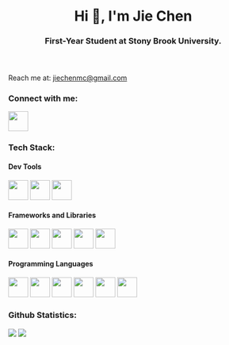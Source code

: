 <!-- Header -->
<header>
    <h1 align="center">Hi 👋, I'm Jie Chen</h1>
    <h3 align="center">First-Year Student at Stony Brook University.</h3>
</header>

<!-- About Me -->
<section id="About_Me">
    Reach me at: <a href="mailto:jiechenmc@gmail.com">jiechenmc@gmail.com</a>
</section>

<!-- Connect With Me -->
<section id="Connect_With_Me">
    <h3>Connect with me:</h3>
    <a href="https://www.linkedin.com/in/jie-chensbu/" target="blank"><img height="40" width="40" src="https://cdn.jsdelivr.net/gh/devicons/devicon/icons/linkedin/linkedin-original.svg" /></a>
</section>

<!-- Tech Stack -->
<section>
    <h3>Tech Stack:</h3>
        <section>
            <h4>Dev Tools</h4>
                <img height="40" width="40" src="https://cdn.jsdelivr.net/gh/devicons/devicon/icons/vscode/vscode-original-wordmark.svg" />
                <img height="40" width="40" src="https://cdn.jsdelivr.net/gh/devicons/devicon/icons/jupyter/jupyter-original-wordmark.svg" />
                <img height="40" width="40" src="https://cdn.jsdelivr.net/gh/devicons/devicon/icons/intellij/intellij-original-wordmark.svg" />
        </section>
        <section>
            <h4>Frameworks and Libraries</h4>
                <img height="40" width="40" src="https://cdn.jsdelivr.net/gh/devicons/devicon/icons/react/react-original-wordmark.svg" />
                <img height="40" width="40" src="https://cdn.jsdelivr.net/gh/devicons/devicon/icons/nodejs/nodejs-original-wordmark.svg" />
                <img height="40" width="40" src="https://cdn.jsdelivr.net/gh/devicons/devicon/icons/flask/flask-original-wordmark.svg" />
                <img height="40" width="40" src="https://cdn.jsdelivr.net/gh/devicons/devicon/icons/numpy/numpy-original-wordmark.svg" />
                <img height="40" width="40" src="https://cdn.jsdelivr.net/gh/devicons/devicon/icons/pandas/pandas-original-wordmark.svg" />
        </section>
        <section>
            <h4>Programming Languages</h4>
                <img height="40" width="40" src="https://cdn.jsdelivr.net/gh/devicons/devicon/icons/python/python-original-wordmark.svg" />
                <img height="40" width="40" src="https://cdn.jsdelivr.net/gh/devicons/devicon/icons/javascript/javascript-original.svg" />
                <img height="40" width="40" src="https://cdn.jsdelivr.net/gh/devicons/devicon/icons/html5/html5-original-wordmark.svg" />
                <img height="40" width="40" src="https://cdn.jsdelivr.net/gh/devicons/devicon/icons/css3/css3-original-wordmark.svg" />
                <img height="40" width="40" src="https://cdn.jsdelivr.net/gh/devicons/devicon/icons/git/git-original-wordmark.svg" />
                <img height="40" width="40" src="https://cdn.jsdelivr.net/gh/devicons/devicon/icons/java/java-original-wordmark.svg" />
        </section>

</section>
<!-- Github Statistics -->
<section id="Github_Statistics">
    <h3>Github Statistics:</h3>
    <img align="center" src="https://github-readme-stats.vercel.app/api?username=jiechenmc&show_icons=true&count_prive=true" /></a>
    <img align="center" src="https://github-readme-stats.vercel.app/api/top-langs/?username=jiechenmc&layout=compact" /></a>
</section>
